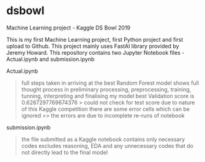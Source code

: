 # dsbowl
Machine Learning project - Kaggle DS Bowl 2019

This is my first Machine Learning project, first Python project and first upload to Github.
This project mainly uses FastAI library provided by Jeremy Howard.
This repository contains two Jupyter Notebook files - Actual.ipynb and submission.ipynb

Actual.ipynb
> full steps taken in arriving at the best Random Forest model
> shows full thought process in preliminary processing, preprocessing, training, tunning, interpreting and finalising my model
> best Validation score is 0.6267297769674376 > could not check for test score due to nature of this Kaggle competition
> there are some error cells which can be ignored >> the errors are due to incomplete re-runs of notebook

submission.ipynb
> the file submitted as a Kaggle notebook
> contains only necessary codes
> excludes reasoning, EDA and any unnecessary codes that do not directly lead to the final model
